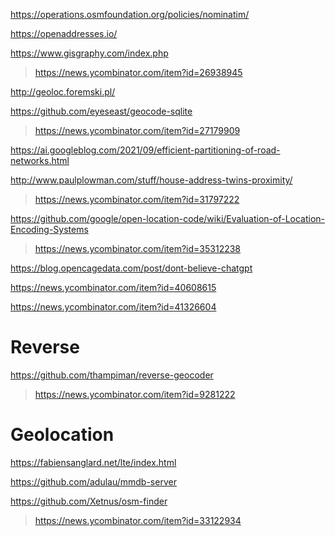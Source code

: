 https://operations.osmfoundation.org/policies/nominatim/

https://openaddresses.io/

https://www.gisgraphy.com/index.php
> https://news.ycombinator.com/item?id=26938945

http://geoloc.foremski.pl/

https://github.com/eyeseast/geocode-sqlite
> https://news.ycombinator.com/item?id=27179909

https://ai.googleblog.com/2021/09/efficient-partitioning-of-road-networks.html

http://www.paulplowman.com/stuff/house-address-twins-proximity/
> https://news.ycombinator.com/item?id=31797222

https://github.com/google/open-location-code/wiki/Evaluation-of-Location-Encoding-Systems
> https://news.ycombinator.com/item?id=35312238

https://blog.opencagedata.com/post/dont-believe-chatgpt

https://news.ycombinator.com/item?id=40608615

https://news.ycombinator.com/item?id=41326604

# Reverse
https://github.com/thampiman/reverse-geocoder
> https://news.ycombinator.com/item?id=9281222

# Geolocation
https://fabiensanglard.net/lte/index.html

https://github.com/adulau/mmdb-server

https://github.com/Xetnus/osm-finder
> https://news.ycombinator.com/item?id=33122934
